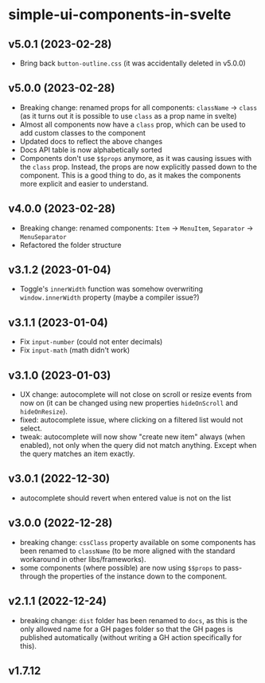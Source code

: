 simple-ui-components-in-svelte
==============================

## v5.0.1 (2023-02-28)
- Bring back `button-outline.css` (it was accidentally deleted in v5.0.0)



## v5.0.0 (2023-02-28)
- Breaking change: renamed props for all components: `className` -> `class` (as it turns out it is possible to use `class` as a prop name in svelte)
- Almost all components now have a `class` prop, which can be used to add custom classes to the component
- Updated docs to reflect the above changes
- Docs API table is now alphabetically sorted
- Components don't use `$$props` anymore, as it was causing issues with the `class` prop. Instead, the props are now explicitly passed down to the component. This is a good thing to do, as it makes the components more explicit and easier to understand.


## v4.0.0 (2023-02-28)
- Breaking change: renamed components: `Item` -> `MenuItem`, `Separator` -> `MenuSeparator`
- Refactored the folder structure


## v3.1.2 (2023-01-04)
- Toggle's `innerWidth` function was somehow overwriting `window.innerWidth` property (maybe a compiler issue?)


## v3.1.1 (2023-01-04)
- Fix `input-number` (could not enter decimals)
- Fix `input-math` (math didn't work)


## v3.1.0 (2023-01-03)
- UX change: autocomplete will not close on scroll or resize events from now on (it can be changed using new properties `hideOnScroll` and `hideOnResize`).
- fixed: autocomplete issue, where clicking on a filtered list would not select.
- tweak: autocomplete will now show "create new item" always (when enabled), not only when the query did not match anything. Except when the query matches an item exactly.


## v3.0.1 (2022-12-30)
- autocomplete should revert when entered value is not on the list


## v3.0.0 (2022-12-28)
- breaking change: `cssClass` property available on some components has been renamed to `className` (to be more aligned with the standard workaround in other libs/frameworks).
- some components (where possible) are now using `$$props` to pass-through the properties of the instance down to the component.


## v2.1.1 (2022-12-24)
- breaking change: `dist` folder has been renamed to `docs`, as this is the only allowed name for a GH pages folder so that the GH pages is published automatically (without writing a GH action specifically for this).


## v1.7.12
